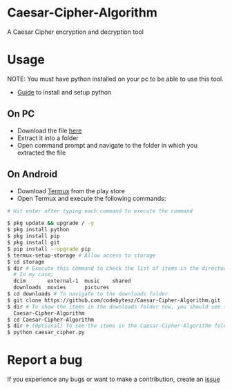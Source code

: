 # Caesar-Cipher-Algorithm
A Caesar Cipher encryption and decryption tool

# Usage
NOTE: You must have python installed on your pc to be able to use this tool.
- <a href="https://realpython.com/installing-python/">Guide</a> to install and setup python

## On PC
- Download the file <a href="https://github.com/HybridCodes/Caesar-Cipher-Algorithm/releases">here</a>
- Extract it into a folder
- Open command prompt and navigate to the folder in which you extracted the file

## On Android
- Download <a href="https://play.google.com/store/apps/details?id=com.termux&hl=en_US&gl=US">Termux</a> from the play store
- Open Termux and execute the following commands:
```bash
# Hit enter after typing each command to execute the command

$ pkg update && upgrade / -y
$ pkg install python
$ pkg install pip 
$ pkg install git
$ pip install --upgrade pip
$ termux-setup-storage # Allow access to storage
$ cd storage
$ dir # Execute this command to check the list of items in the directory in which you're currently in
  # In my case;
  dcim       external-1  music    shared
  downloads  movies      pictures
$ cd downloads # To navigate to the downloads folder
$ git clone https://github.com/codebytesz/Caesar-Cipher-Algorithm.git
$ dir # To show the items in the downloads folder now, you should see the cloned item among the files listed
  Caesar-Cipher-Algorithm
$ cd Caesar-Cipher-Algorithm
$ dir # (Optional) To see the items in the Caesar-Cipher-Algorithm folder
$ python caesar_cipher.py
```
# Report a bug
If you experience any bugs or want to make a contribution, create an <a href="https://github.com/codebytesz/Caesar-Cipher-Algorithm/issues">issue</a>